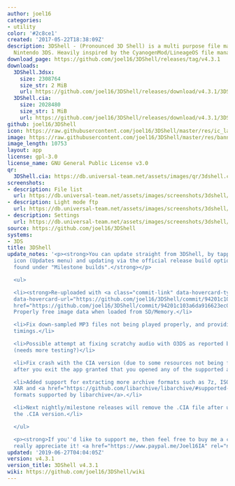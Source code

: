```yaml
---
author: joel16
categories:
- utility
color: '#2c8ce1'
created: '2017-05-22T18:38:09Z'
description: 3DShell - (Pronounced 3D Shell) is a multi purpose file manager for the
  Nintendo 3DS. Heavily inspired by the CyanogenMod/LineageOS file manager.
download_page: https://github.com/joel16/3DShell/releases/tag/v4.3.1
downloads:
  3DShell.3dsx:
    size: 2308764
    size_str: 2 MiB
    url: https://github.com/joel16/3DShell/releases/download/v4.3.1/3DShell.3dsx
  3DShell.cia:
    size: 2028480
    size_str: 1 MiB
    url: https://github.com/joel16/3DShell/releases/download/v4.3.1/3DShell.cia
github: joel16/3DShell
icon: https://raw.githubusercontent.com/joel16/3DShell/master/res/ic_launcher_filemanager.png
image: https://raw.githubusercontent.com/joel16/3DShell/master/res/banner.png
image_length: 10753
layout: app
license: gpl-3.0
license_name: GNU General Public License v3.0
qr:
  3DShell.cia: https://db.universal-team.net/assets/images/qr/3dshell.cia.png
screenshots:
- description: File list
  url: https://db.universal-team.net/assets/images/screenshots/3dshell/file-list.png
- description: Light mode ftp
  url: https://db.universal-team.net/assets/images/screenshots/3dshell/light-mode-ftp.png
- description: Settings
  url: https://db.universal-team.net/assets/images/screenshots/3dshell/settings.png
source: https://github.com/joel16/3DShell
systems:
- 3DS
title: 3DShell
update_notes: '<p><strong>You can update straight from 3DShell, by tapping the download
  icon (Updates menu) and updating via the official release build option which is
  found under "Milestone builds".</strong></p>

  <ul>

  <li><strong>Re-uploaded with <a class="commit-link" data-hovercard-type="commit"
  data-hovercard-url="https://github.com/joel16/3DShell/commit/94201c103a6da916623ec0a35bbec2ae2587d67d/hovercard"
  href="https://github.com/joel16/3DShell/commit/94201c103a6da916623ec0a35bbec2ae2587d67d"><tt>94201c1</tt></a></strong>
  Properly free image data when loaded from SD/Memory.</li>

  <li>Fix down-sampled MP3 files not being played properly, and providing inaccurate
  timings.</li>

  <li>Possible attempt at fixing scratchy audio with O3DS as reported by one user
  (needs more testing?)</li>

  <li>Fix crash with the CIA version (due to some resources not being freed properly)
  after you exit the app granted that you opened any of the supported audio files.</li>

  <li>Added support for extracting more archive formats such as 7z, ISO 9660, AR,
  XAR and <a href="https://github.com/libarchive/libarchive/#supported-formats">other
  formats supported by libarchive</a>.</li>

  <li>Next nightly/milestone releases will remove the .CIA file after updating from
  the .CIA version.</li>

  </ul>

  <p><strong>If you''d like to support me, then feel free to buy me a coffee, I''d
  really appreciate it! <a href="https://www.paypal.me/Joel16IA" rel="nofollow">https://www.paypal.me/Joel16IA</a></strong></p>'
updated: '2019-06-27T04:04:05Z'
version: v4.3.1
version_title: 3DShell v4.3.1
wiki: https://github.com/joel16/3DShell/wiki
---
```

